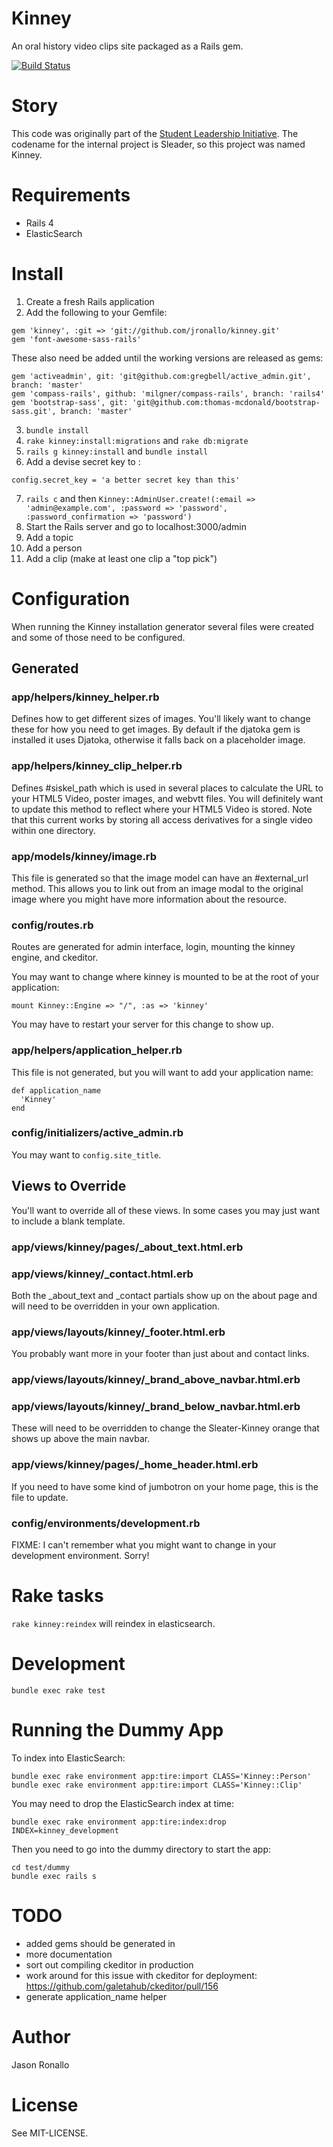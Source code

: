 # Kinney

An oral history video clips site packaged as a Rails gem.

[![Build Status](https://travis-ci.org/jronallo/kinney.png)](https://travis-ci.org/jronallo/kinney)

# Story

This code was originally part of the [Student Leadership Initiative](http://d.lib.ncsu.edu/student-leaders/). The codename for the internal project is Sleader, so this project was named Kinney.

# Requirements

- Rails 4
- ElasticSearch

# Install

1. Create a fresh Rails application
2. Add the following to your Gemfile:

```
gem 'kinney', :git => 'git://github.com/jronallo/kinney.git'
gem 'font-awesome-sass-rails'
```

These also need be added until the working versions are released as gems:
```
gem 'activeadmin', git: 'git@github.com:gregbell/active_admin.git', branch: 'master'
gem 'compass-rails', github: 'milgner/compass-rails', branch: 'rails4'
gem 'bootstrap-sass', git: 'git@github.com:thomas-mcdonald/bootstrap-sass.git', branch: 'master'
```

3. `bundle install`
4. `rake kinney:install:migrations` and `rake db:migrate`
5. `rails g kinney:install` and `bundle install`
6. Add a devise secret key to :

```
config.secret_key = 'a better secret key than this'
```

7. `rails c` and then `Kinney::AdminUser.create!(:email => 'admin@example.com', :password => 'password', :password_confirmation => 'password')`
8. Start the Rails server and go to localhost:3000/admin
9. Add a topic
10. Add a person
11. Add a clip (make at least one clip a "top pick")

# Configuration

When running the Kinney installation generator several files were created and some of those need to be configured.

## Generated

### app/helpers/kinney_helper.rb
Defines how to get different sizes of images. You'll likely want to change these for how you need to get images. By default if the djatoka gem is installed it uses Djatoka, otherwise it falls back on a placeholder image.

### app/helpers/kinney_clip_helper.rb
Defines #siskel_path which is used in several places to calculate the URL to your HTML5 Video, poster images, and webvtt files. You will definitely want to update this method to reflect where your HTML5 Video is stored. Note that this current works by storing all access derivatives for a single video within one directory.

### app/models/kinney/image.rb
This file is generated so that the image model can have an #external_url method. This allows you to link out from an image modal to the original image where you might have more information about the resource.

### config/routes.rb

Routes are generated for admin interface, login, mounting the kinney engine, and ckeditor.

You may want to change where kinney is mounted to be at the root of your application:
```
mount Kinney::Engine => "/", :as => 'kinney'
```
You may have to restart your server for this change to show up.


### app/helpers/application_helper.rb

This file is not generated, but you will want to add your application name:

```
def application_name
  'Kinney'
end
```

### config/initializers/active_admin.rb

You may want to `config.site_title`.

## Views to Override

You'll want to override all of these views. In some cases you may just want to include a blank template.

### app/views/kinney/pages/_about_text.html.erb
### app/views/kinney/_contact.html.erb

Both the _about_text and _contact partials show up on the about page and will need to be overridden in your own application.

### app/views/layouts/kinney/_footer.html.erb

You probably want more in your footer than just about and contact links.

### app/views/layouts/kinney/_brand_above_navbar.html.erb
### app/views/layouts/kinney/_brand_below_navbar.html.erb

These will need to be overridden to change the Sleater-Kinney orange that shows up above the main navbar.

### app/views/kinney/pages/_home_header.html.erb

If you need to have some kind of jumbotron on your home page, this is the file to update.

### config/environments/development.rb

FIXME: I can't remember what you might want to change in your development environment. Sorry!

# Rake tasks

`rake kinney:reindex` will reindex in elasticsearch.

# Development

`bundle exec rake test`

# Running the Dummy App

To index into ElasticSearch:

```
bundle exec rake environment app:tire:import CLASS='Kinney::Person'
bundle exec rake environment app:tire:import CLASS='Kinney::Clip'
```

You may need to drop the ElasticSearch index at time:

```
bundle exec rake environment app:tire:index:drop INDEX=kinney_development
```

Then you need to go into the dummy directory to start the app:

```
cd test/dummy
bundle exec rails s
```

# TODO

- added gems should be generated in
- more documentation
- sort out compiling ckeditor in production
- work around for this issue with ckeditor for deployment: https://github.com/galetahub/ckeditor/pull/156
- generate application_name helper

# Author

Jason Ronallo

# License

See MIT-LICENSE.